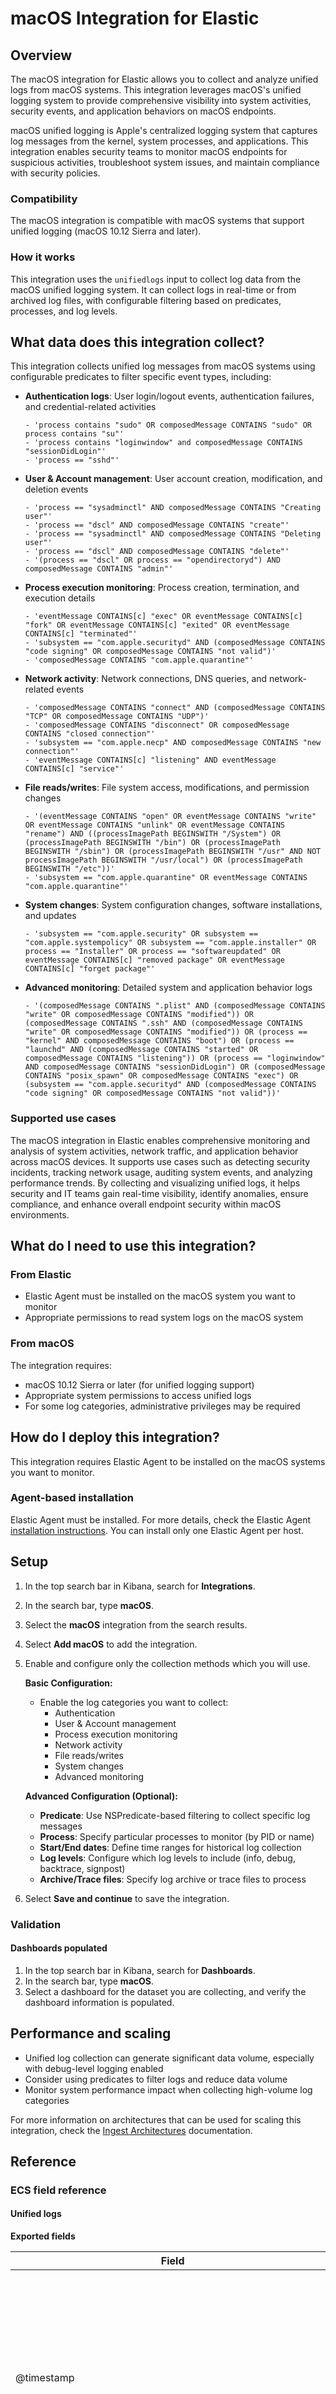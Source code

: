 # macOS Integration for Elastic

## Overview

The macOS integration for Elastic allows you to collect and analyze unified logs from macOS systems. This integration leverages macOS's unified logging system to provide comprehensive visibility into system activities, security events, and application behaviors on macOS endpoints.

macOS unified logging is Apple's centralized logging system that captures log messages from the kernel, system processes, and applications. This integration enables security teams to monitor macOS endpoints for suspicious activities, troubleshoot system issues, and maintain compliance with security policies.

### Compatibility

The macOS integration is compatible with macOS systems that support unified logging (macOS 10.12 Sierra and later).

### How it works

This integration uses the `unifiedlogs` input to collect log data from the macOS unified logging system. It can collect logs in real-time or from archived log files, with configurable filtering based on predicates, processes, and log levels.

## What data does this integration collect?

This integration collects unified log messages from macOS systems using configurable predicates to filter specific event types, including:

- **Authentication logs**: User login/logout events, authentication failures, and credential-related activities
  ```
  - 'process contains "sudo" OR composedMessage CONTAINS "sudo" OR process contains "su"'
  - 'process contains "loginwindow" and composedMessage CONTAINS "sessionDidLogin"'
  - 'process == "sshd"'
  ```
- **User & Account management**: User account creation, modification, and deletion events
  ```
  - 'process == "sysadminctl" AND composedMessage CONTAINS "Creating user"'
  - 'process == "dscl" AND composedMessage CONTAINS "create"'
  - 'process == "sysadminctl" AND composedMessage CONTAINS "Deleting user"'
  - 'process == "dscl" AND composedMessage CONTAINS "delete"'
  - '(process == "dscl" OR process == "opendirectoryd") AND composedMessage CONTAINS "admin"'
  ```
- **Process execution monitoring**: Process creation, termination, and execution details
  ```
  - 'eventMessage CONTAINS[c] "exec" OR eventMessage CONTAINS[c] "fork" OR eventMessage CONTAINS[c] "exited" OR eventMessage CONTAINS[c] "terminated"'
  - 'subsystem == "com.apple.securityd" AND (composedMessage CONTAINS "code signing" OR composedMessage CONTAINS "not valid")'
  - 'composedMessage CONTAINS "com.apple.quarantine"'
  ```
- **Network activity**: Network connections, DNS queries, and network-related events
  ```
  - 'composedMessage CONTAINS "connect" AND (composedMessage CONTAINS "TCP" OR composedMessage CONTAINS "UDP")'
  - 'composedMessage CONTAINS "disconnect" OR composedMessage CONTAINS "closed connection"'
  - 'subsystem == "com.apple.necp" AND composedMessage CONTAINS "new connection"'
  - 'eventMessage CONTAINS[c] "listening" AND eventMessage CONTAINS[c] "service"'
  ```
- **File reads/writes**: File system access, modifications, and permission changes
  ```
  - '(eventMessage CONTAINS "open" OR eventMessage CONTAINS "write" OR eventMessage CONTAINS "unlink" OR eventMessage CONTAINS "rename") AND ((processImagePath BEGINSWITH "/System") OR (processImagePath BEGINSWITH "/bin") OR (processImagePath BEGINSWITH "/sbin") OR (processImagePath BEGINSWITH "/usr" AND NOT processImagePath BEGINSWITH "/usr/local") OR (processImagePath BEGINSWITH "/etc"))'
  - 'subsystem == "com.apple.quarantine" OR eventMessage CONTAINS "com.apple.quarantine"'
  ```
- **System changes**: System configuration changes, software installations, and updates
  ```
  - 'subsystem == "com.apple.security" OR subsystem == "com.apple.systempolicy" OR subsystem == "com.apple.installer" OR process == "Installer" OR process == "softwareupdated" OR eventMessage CONTAINS[c] "removed package" OR eventMessage CONTAINS[c] "forget package"'
  ```
- **Advanced monitoring**: Detailed system and application behavior logs
  ```
  - '(composedMessage CONTAINS ".plist" AND (composedMessage CONTAINS "write" OR composedMessage CONTAINS "modified")) OR (composedMessage CONTAINS ".ssh" AND (composedMessage CONTAINS "write" OR composedMessage CONTAINS "modified")) OR (process == "kernel" AND composedMessage CONTAINS "boot") OR (process == "launchd" AND (composedMessage CONTAINS "started" OR composedMessage CONTAINS "listening")) OR (process == "loginwindow" AND composedMessage CONTAINS "sessionDidLogin") OR (composedMessage CONTAINS "posix_spawn" OR composedMessage CONTAINS "exec") OR (subsystem == "com.apple.securityd" AND (composedMessage CONTAINS "code signing" OR composedMessage CONTAINS "not valid"))'
  ```

### Supported use cases
The macOS integration in Elastic enables comprehensive monitoring and analysis of system activities, network traffic, and application behavior across macOS devices. It supports use cases such as detecting security incidents, tracking network usage, auditing system events, and analyzing performance trends. By collecting and visualizing unified logs, it helps security and IT teams gain real-time visibility, identify anomalies, ensure compliance, and enhance overall endpoint security within macOS environments.

## What do I need to use this integration?

### From Elastic

- Elastic Agent must be installed on the macOS system you want to monitor
- Appropriate permissions to read system logs on the macOS system

### From macOS

The integration requires:

- macOS 10.12 Sierra or later (for unified logging support)
- Appropriate system permissions to access unified logs
- For some log categories, administrative privileges may be required

## How do I deploy this integration?

This integration requires Elastic Agent to be installed on the macOS systems you want to monitor.

### Agent-based installation

Elastic Agent must be installed. For more details, check the Elastic Agent [installation instructions](docs-content://reference/fleet/install-elastic-agents.md). You can install only one Elastic Agent per host.

## Setup

1. In the top search bar in Kibana, search for **Integrations**.
2. In the search bar, type **macOS**.
3. Select the **macOS** integration from the search results.
4. Select **Add macOS** to add the integration.
5. Enable and configure only the collection methods which you will use.

    **Basic Configuration:**
    - Enable the log categories you want to collect:
      - Authentication
      - User & Account management
      - Process execution monitoring
      - Network activity
      - File reads/writes
      - System changes
      - Advanced monitoring

    **Advanced Configuration (Optional):**
    - **Predicate**: Use NSPredicate-based filtering to collect specific log messages
    - **Process**: Specify particular processes to monitor (by PID or name)
    - **Start/End dates**: Define time ranges for historical log collection
    - **Log levels**: Configure which log levels to include (info, debug, backtrace, signpost)
    - **Archive/Trace files**: Specify log archive or trace files to process

6. Select **Save and continue** to save the integration.

### Validation

#### Dashboards populated

1. In the top search bar in Kibana, search for **Dashboards**.
2. In the search bar, type **macOS**.
3. Select a dashboard for the dataset you are collecting, and verify the dashboard information is populated.

## Performance and scaling

- Unified log collection can generate significant data volume, especially with debug-level logging enabled
- Consider using predicates to filter logs and reduce data volume
- Monitor system performance impact when collecting high-volume log categories

For more information on architectures that can be used for scaling this integration, check the [Ingest Architectures](https://www.elastic.co/docs/manage-data/ingest/ingest-reference-architectures) documentation.

## Reference

### ECS field reference

#### Unified logs

**Exported fields**

| Field | Description | Type |
|---|---|---|
| @timestamp | Date/time when the event originated. This is the date/time extracted from the event, typically representing when the event was generated by the source. If the event source has no original timestamp, this value is typically populated by the first time the event was received by the pipeline. Required field for all events. | date |
| data_stream.dataset | The field can contain anything that makes sense to signify the source of the data. Examples include `nginx.access`, `prometheus`, `endpoint` etc. For data streams that otherwise fit, but that do not have dataset set we use the value "generic" for the dataset value. `event.dataset` should have the same value as `data_stream.dataset`. Beyond the Elasticsearch data stream naming criteria noted above, the `dataset` value has additional restrictions:   \* Must not contain `-`   \* No longer than 100 characters | constant_keyword |
| data_stream.namespace | A user defined namespace. Namespaces are useful to allow grouping of data. Many users already organize their indices this way, and the data stream naming scheme now provides this best practice as a default. Many users will populate this field with `default`. If no value is used, it falls back to `default`. Beyond the Elasticsearch index naming criteria noted above, `namespace` value has the additional restrictions:   \* Must not contain `-`   \* No longer than 100 characters | constant_keyword |
| data_stream.type | An overarching type for the data stream. Currently allowed values are "logs" and "metrics". We expect to also add "traces" and "synthetics" in the near future. | constant_keyword |
| event.dataset | Name of the dataset. If an event source publishes more than one type of log or events (e.g. access log, error log), the dataset is used to specify which one the event comes from. It's recommended but not required to start the dataset name with the module name, followed by a dot, then the dataset name. | constant_keyword |
| event.module | Name of the module this data is coming from. If your monitoring agent supports the concept of modules or plugins to process events of a given source (e.g. Apache logs), `event.module` should contain the name of this module. | constant_keyword |
| input.type | Type of Filebeat input. | keyword |
| log.offset | Log offset. | long |
| macos.unified_log.activity_identifier |  | keyword |
| macos.unified_log.backtrace.frames.image.offset |  | keyword |
| macos.unified_log.backtrace.frames.image.uuid |  | keyword |
| macos.unified_log.boot_uuid |  | keyword |
| macos.unified_log.category |  | keyword |
| macos.unified_log.event.message.account_id |  | keyword |
| macos.unified_log.event.message.accurate_ecn_client |  | keyword |
| macos.unified_log.event.message.accurate_ecn_server |  | keyword |
| macos.unified_log.event.message.ack |  | keyword |
| macos.unified_log.event.message.acks_compressed |  | long |
| macos.unified_log.event.message.acks_delayed |  | long |
| macos.unified_log.event.message.alpn |  | keyword |
| macos.unified_log.event.message.attribution |  | keyword |
| macos.unified_log.event.message.base_rtt_ms |  | keyword |
| macos.unified_log.event.message.bundle_id |  | keyword |
| macos.unified_log.event.message.bytes_in |  | long |
| macos.unified_log.event.message.bytes_out |  | long |
| macos.unified_log.event.message.cache_hit |  | boolean |
| macos.unified_log.event.message.cipher_suite |  | keyword |
| macos.unified_log.event.message.client_ip |  | ip |
| macos.unified_log.event.message.client_port |  | long |
| macos.unified_log.event.message.connection |  | long |
| macos.unified_log.event.message.connection_detail |  | keyword |
| macos.unified_log.event.message.connection_duration_ms |  | long |
| macos.unified_log.event.message.connection_id |  | keyword |
| macos.unified_log.event.message.connection_identifier |  | keyword |
| macos.unified_log.event.message.connection_time |  | keyword |
| macos.unified_log.event.message.connection_uuid |  | keyword |
| macos.unified_log.event.message.delayed_acks_sent |  | long |
| macos.unified_log.event.message.description |  | keyword |
| macos.unified_log.event.message.dest_port |  | long |
| macos.unified_log.event.message.direct_logout_type |  | long |
| macos.unified_log.event.message.dns_duration |  | keyword |
| macos.unified_log.event.message.dns_start |  | keyword |
| macos.unified_log.event.message.domain_lookup_duration_ms |  | long |
| macos.unified_log.event.message.duration |  | keyword |
| macos.unified_log.event.message.ecn_acked |  | long |
| macos.unified_log.event.message.ecn_in |  | long |
| macos.unified_log.event.message.ecn_lost |  | long |
| macos.unified_log.event.message.ecn_marked |  | long |
| macos.unified_log.event.message.ecn_miss |  | long |
| macos.unified_log.event.message.ecn_out |  | long |
| macos.unified_log.event.message.ecn_sent |  | long |
| macos.unified_log.event.message.expected_workload |  | keyword |
| macos.unified_log.event.message.false_started |  | boolean |
| macos.unified_log.event.message.flags |  | keyword |
| macos.unified_log.event.message.flight_time |  | keyword |
| macos.unified_log.event.message.group |  | keyword |
| macos.unified_log.event.message.group_id |  | keyword |
| macos.unified_log.event.message.guest_account |  | long |
| macos.unified_log.event.message.home_directory_path |  | keyword |
| macos.unified_log.event.message.hostname |  | keyword |
| macos.unified_log.event.message.hostname_port |  | long |
| macos.unified_log.event.message.init_flag |  | long |
| macos.unified_log.event.message.interface |  | keyword |
| macos.unified_log.event.message.listener |  | boolean |
| macos.unified_log.event.message.mach |  | boolean |
| macos.unified_log.event.message.name |  | keyword |
| macos.unified_log.event.message.ocsp_received |  | boolean |
| macos.unified_log.event.message.offered_ticket |  | boolean |
| macos.unified_log.event.message.out_of_order_bytes |  | long |
| macos.unified_log.event.message.packets_in |  | long |
| macos.unified_log.event.message.packets_out |  | long |
| macos.unified_log.event.message.path_status |  | keyword |
| macos.unified_log.event.message.peer |  | boolean |
| macos.unified_log.event.message.pid |  | long |
| macos.unified_log.event.message.privacy_stance |  | keyword |
| macos.unified_log.event.message.private_relay |  | boolean |
| macos.unified_log.event.message.protocol |  | keyword |
| macos.unified_log.event.message.rd_t_in |  | long |
| macos.unified_log.event.message.rd_t_out |  | long |
| macos.unified_log.event.message.read_stalls |  | long |
| macos.unified_log.event.message.request_bytes |  | long |
| macos.unified_log.event.message.request_duration_ms |  | long |
| macos.unified_log.event.message.request_start_ms |  | long |
| macos.unified_log.event.message.response_bytes |  | long |
| macos.unified_log.event.message.response_duration_ms |  | long |
| macos.unified_log.event.message.response_start_ms |  | long |
| macos.unified_log.event.message.response_status |  | long |
| macos.unified_log.event.message.resumed |  | boolean |
| macos.unified_log.event.message.retransmitted_bytes |  | long |
| macos.unified_log.event.message.rtt |  | keyword |
| macos.unified_log.event.message.rtt_cache |  | keyword |
| macos.unified_log.event.message.rtt_nc_ms |  | keyword |
| macos.unified_log.event.message.rtt_updates |  | long |
| macos.unified_log.event.message.rtt_var_ms |  | keyword |
| macos.unified_log.event.message.rtt_var_nc_ms |  | keyword |
| macos.unified_log.event.message.sct_received |  | boolean |
| macos.unified_log.event.message.secure_connection_duration_ms |  | long |
| macos.unified_log.event.message.seq |  | keyword |
| macos.unified_log.event.message.server_id |  | keyword |
| macos.unified_log.event.message.server_port |  | long |
| macos.unified_log.event.message.session_agent_pid |  | keyword |
| macos.unified_log.event.message.session_uuid |  | keyword |
| macos.unified_log.event.message.signature_alg |  | keyword |
| macos.unified_log.event.message.src_port |  | long |
| macos.unified_log.event.message.state |  | keyword |
| macos.unified_log.event.message.syns |  | long |
| macos.unified_log.event.message.task_uid |  | keyword |
| macos.unified_log.event.message.tcp_duration |  | keyword |
| macos.unified_log.event.message.tcp_start |  | keyword |
| macos.unified_log.event.message.tfo_in |  | long |
| macos.unified_log.event.message.tfo_miss |  | long |
| macos.unified_log.event.message.tfo_out |  | long |
| macos.unified_log.event.message.timestamp_enabled |  | long |
| macos.unified_log.event.message.tls_duration |  | keyword |
| macos.unified_log.event.message.tls_version |  | keyword |
| macos.unified_log.event.message.traffic_class |  | keyword |
| macos.unified_log.event.message.transaction_duration_ms |  | long |
| macos.unified_log.event.message.tso_enabled |  | long |
| macos.unified_log.event.message.url |  | keyword |
| macos.unified_log.event.message.url_hash |  | keyword |
| macos.unified_log.event.message.user.guid |  | keyword |
| macos.unified_log.event.message.user.id |  | keyword |
| macos.unified_log.event.message.user.long_name |  | keyword |
| macos.unified_log.event.message.user.name |  | keyword |
| macos.unified_log.event.message.win |  | keyword |
| macos.unified_log.event.message.wr_t_in |  | long |
| macos.unified_log.event.message.wr_t_out |  | long |
| macos.unified_log.event.message.write_stalls |  | long |
| macos.unified_log.event.type |  | keyword |
| macos.unified_log.format_string |  | keyword |
| macos.unified_log.mach_timestamp |  | double |
| macos.unified_log.message_type |  | keyword |
| macos.unified_log.parent_activity_identifier |  | keyword |
| macos.unified_log.process.id |  | long |
| macos.unified_log.process.image_path |  | keyword |
| macos.unified_log.process.image_uuid |  | keyword |
| macos.unified_log.sender.image_path |  | keyword |
| macos.unified_log.sender.image_uuid |  | keyword |
| macos.unified_log.sender.program_counter |  | long |
| macos.unified_log.source |  | keyword |
| macos.unified_log.subsystem |  | keyword |
| macos.unified_log.thread_id |  | long |
| macos.unified_log.timestamp |  | date |
| macos.unified_log.timezone_name |  | keyword |
| macos.unified_log.trace_id |  | keyword |
| macos.unified_log.user_id |  | keyword |


### Inputs used

These inputs can be used in this integration:

- [Unified Logs](https://www.elastic.co/docs/reference/beats/filebeat/filebeat-input-unifiedlogs)
